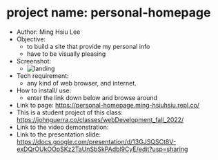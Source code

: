 # project name: personal-homepage
- Author: Ming Hsiu Lee
- Objective:
  - to build a site that provide my personal info
  - have to be visually pleasing
- Screenshot:
  - ![landing](https://user-images.githubusercontent.com/89007851/191874056-63152d3e-ea32-4093-a982-035ccc4fd439.gif)
- Tech requirement:
  - any kind of web browser, and internet.
- How to install/ use:
  - enter the link down below and browse around
- Link to page: https://personal-homepage.ming-hsiuhsiu.repl.co/
- This is a student project of this class: https://johnguerra.co/classes/webDevelopment_fall_2022/
- Link to the video demonstration:
- Link to the presentation slide: https://docs.google.com/presentation/d/13GJSQSCt8V-exDQrOUkOOpSKz2TaUnSbSkPAdbl9CyE/edit?usp=sharing
 
